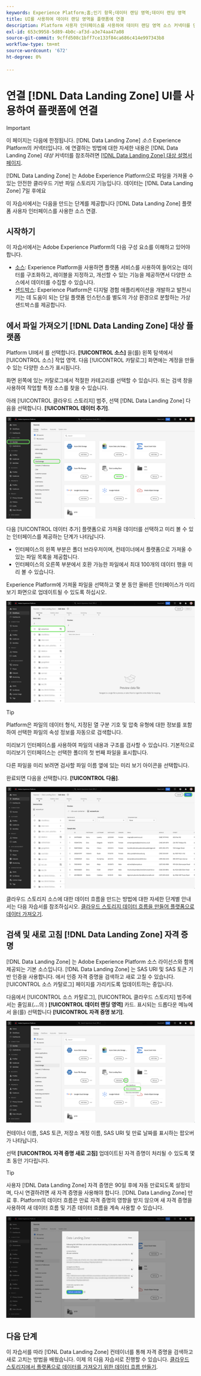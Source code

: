 ```yaml
---
keywords: Experience Platform;홈;인기 항목;데이터 랜딩 영역;데이터 랜딩 영역
title: UI를 사용하여 데이터 랜딩 영역을 플랫폼에 연결
description: Platform 사용자 인터페이스를 사용하여 데이터 랜딩 영역 소스 커넥터를 만드는 방법을 알아봅니다.
exl-id: 653c9958-5d89-4b0c-af3d-a3e74aa47a08
source-git-commit: 9cffd508c1bff7ce133f84ca686c414e997343b8
workflow-type: tm+mt
source-wordcount: '672'
ht-degree: 0%

---
```


# 연결 [!DNL Data Landing Zone] UI를 사용하여 플랫폼에 연결

>[!IMPORTANT]
>
>이 페이지는 다음에 한정됩니다. [!DNL Data Landing Zone] *소스* Experience Platform의 커넥터입니다. 에 연결하는 방법에 대한 자세한 내용은 [!DNL Data Landing Zone] *대상* 커넥터를 참조하려면 [[!DNL Data Landing Zone] 대상 설명서 페이지](/help/destinations/catalog/cloud-storage/data-landing-zone.md).

[!DNL Data Landing Zone] 는 Adobe Experience Platform으로 파일을 가져올 수 있는 안전한 클라우드 기반 파일 스토리지 기능입니다. 데이터는 [!DNL Data Landing Zone] 7일 후에요

이 자습서에서는 다음을 만드는 단계를 제공합니다 [!DNL Data Landing Zone] 플랫폼 사용자 인터페이스를 사용한 소스 연결.

## 시작하기

이 자습서에서는 Adobe Experience Platform의 다음 구성 요소를 이해하고 있어야 합니다.

* [소스](../../../../home.md): Experience Platform을 사용하면 플랫폼 서비스를 사용하여 들어오는 데이터를 구조화하고, 레이블을 지정하고, 개선할 수 있는 기능을 제공하면서 다양한 소스에서 데이터를 수집할 수 있습니다.
* [샌드박스](../../../../../sandboxes/home.md): Experience Platform은 디지털 경험 애플리케이션을 개발하고 발전시키는 데 도움이 되는 단일 플랫폼 인스턴스를 별도의 가상 환경으로 분할하는 가상 샌드박스를 제공합니다.

## 에서 파일 가져오기 [!DNL Data Landing Zone] 대상 플랫폼

Platform UI에서 를 선택합니다. **[!UICONTROL 소스]** 을(를) 왼쪽 탐색에서 [!UICONTROL 소스] 작업 영역. 다음 [!UICONTROL 카탈로그] 화면에는 계정을 만들 수 있는 다양한 소스가 표시됩니다.

화면 왼쪽에 있는 카탈로그에서 적절한 카테고리를 선택할 수 있습니다. 또는 검색 창을 사용하여 작업할 특정 소스를 찾을 수 있습니다.

아래 [!UICONTROL 클라우드 스토리지] 범주, 선택 [!DNL Data Landing Zone] 다음을 선택합니다. **[!UICONTROL 데이터 추가]**.

![데이터 랜딩 영역이 선택된 소스 카탈로그.](../../../../images/tutorials/create/dlz/catalog.png)

다음 [!UICONTROL 데이터 추가] 플랫폼으로 가져올 데이터를 선택하고 미리 볼 수 있는 인터페이스를 제공하는 단계가 나타납니다.

* 인터페이스의 왼쪽 부분은 폴더 브라우저이며, 컨테이너에서 플랫폼으로 가져올 수 있는 파일 목록을 제공합니다.
* 인터페이스의 오른쪽 부분에서 호환 가능한 파일에서 최대 100개의 데이터 행을 미리 볼 수 있습니다.

Experience Platform에 가져올 파일을 선택하고 몇 분 동안 올바른 인터페이스가 미리보기 화면으로 업데이트될 수 있도록 하십시오.

![소스 작업 영역의 데이터 추가 인터페이스입니다.](../../../../images/tutorials/create/dlz/add-data.png)

>[!TIP]
>
>Platform은 파일의 데이터 형식, 지정된 열 구분 기호 및 압축 유형에 대한 정보를 포함하여 선택한 파일의 속성 정보를 자동으로 검색합니다.

미리보기 인터페이스를 사용하여 파일의 내용과 구조를 검사할 수 있습니다. 기본적으로 미리보기 인터페이스는 선택한 폴더의 첫 번째 파일을 표시합니다.

다른 파일을 미리 보려면 검사할 파일 이름 옆에 있는 미리 보기 아이콘을 선택합니다.

완료되면 다음을 선택합니다. **[!UICONTROL 다음]**.

![소스 작업 영역의 데이터 미리보기 페이지입니다.](../../../../images/tutorials/create/dlz/file-detection.png)

클라우드 스토리지 소스에 대한 데이터 흐름을 만드는 방법에 대한 자세한 단계별 안내서는 다음 자습서를 참조하십시오. [클라우드 스토리지 데이터 흐름을 만들어 플랫폼으로 데이터 가져오기](../../dataflow/batch/cloud-storage.md).

## 검색 및 새로 고침 [!DNL Data Landing Zone] 자격 증명

[!DNL Data Landing Zone] 는 Adobe Experience Platform 소스 라이선스와 함께 제공되는 기본 소스입니다. [!DNL Data Landing Zone] 는 SAS URI 및 SAS 토큰 기반 인증을 사용합니다. 에서 인증 자격 증명을 검색하고 새로 고칠 수 있습니다. [!UICONTROL 소스 카탈로그] 페이지를 가리키도록 업데이트하는 중입니다.

다음에서 [!UICONTROL 소스 카탈로그], [!UICONTROL 클라우드 스토리지] 범주에서는 줄임표(**...**&#x200B;의 ) **[!UICONTROL 데이터 랜딩 영역]** 카드. 표시되는 드롭다운 메뉴에서 을(를) 선택합니다 **[!UICONTROL 자격 증명 보기]**.

![데이터 랜딩 구역에 대한 보기 옵션 목록입니다.](../../../../images/tutorials/create/dlz/options.png)

컨테이너 이름, SAS 토큰, 저장소 계정 이름, SAS URI 및 만료 날짜를 표시하는 팝오버가 나타납니다.

선택 **[!UICONTROL 자격 증명 새로 고침]** 업데이트된 자격 증명이 처리될 수 있도록 몇 초 동안 기다립니다.

>[!TIP]
>
>사용자 [!DNL Data Landing Zone] 자격 증명은 90일 후에 자동 만료되도록 설정되며, 다시 연결하려면 새 자격 증명을 사용해야 합니다. [!DNL Data Landing Zone] 만료 후. Platform의 데이터 흐름은 만료 자격 증명의 영향을 받지 않으며 새 자격 증명을 사용하여 새 데이터 흐름 및 기존 데이터 흐름을 계속 사용할 수 있습니다.

![지정된 데이터 랜딩 영역 계정과 연결된 자격 증명입니다.](../../../../images/tutorials/create/dlz/view-credentials.png)

## 다음 단계

이 자습서를 따라 [!DNL Data Landing Zone] 컨테이너를 통해 자격 증명을 검색하고 새로 고치는 방법을 배웠습니다. 이제 의 다음 자습서로 진행할 수 있습니다. [클라우드 스토리지에서 플랫폼으로 데이터를 가져오기 위한 데이터 흐름 만들기](../../dataflow/batch/cloud-storage.md).
